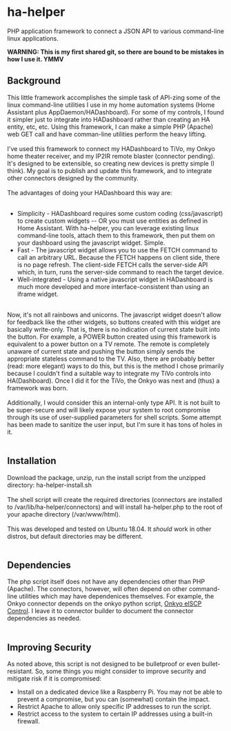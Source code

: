 # ha-helper
PHP application framework to connect a JSON API to various command-line linux applications.<br/>

<b>WARNING: This is my first shared git, so there are bound to be mistakes in how I use it. YMMV</b><br/>

<h2>Background</h2>
This little framework accomplishes the simple task of API-zing some of the linux command-line utilities I use in my home automation systems (Home Assistant plus AppDaemon/HADashboard). For some of my controls, I found it simpler just to integrate into HADashboard rather than creating an HA entity, etc, etc. Using this framework, I can make a simple PHP (Apache) web GET call and have comman-line utilities perform the heavy lifting.<br/><br/>
I've used this framework to connect my HADashboard to TiVo, my Onkyo home theater receiver, and my IP2IR remote blaster (connector pending). It's designed to be extensible, so creating new devices is pretty simple (I think). My goal is to publish and update this framework, and to integrate other connectors designed by the community.<br/><br/>
The advantages of doing your HADashboard this way are:<br/><br/>
<ul>
  <li>Simplicity - HADashboard requires some custom coding (css/javascript) to create custom widgets -- OR you must use entities as defined in Home Assistant. With ha-helper, you can leverage existing linux command-line tools, attach them to this framework, then put them on your dashboard using the javascript widget. Simple.</li>
  <li>Fast - The javascript widget allows you to use the FETCH command to call an arbitrary URL. Because the FETCH happens on client side, there is no page refresh. The client-side FETCH calls the server-side API which, in turn, runs the server-side command to reach the target device.</li>
  <li>Well-integrated - Using a native javascript widget in HADashboard is much more developed and more interface-consistent than using an iframe widget.</li>
</ul><br/>
Now, it's not all rainbows and unicorns. The javascript widget doesn't allow for feedback like the other widgets, so buttons created with this widget are basically write-only. That is, there is no indication of current state built into the button. For example, a POWER button created using this framework is equivalent to a power button on a TV remote. The remote is completely unaware of current state and pushing the button simply sends the appropriate stateless command to the TV. Also, there are probably better (read: more elegant) ways to do this, but this is the method I chose primarily because I couldn't find a suitable way to integrate my TiVo controls into HA(Dashboard). Once I did it for the TiVo, the Onkyo was next and (thus) a framework was born.<br/><br/>
Additionally, I would consider this an internal-only type API. It is not built to be super-secure and will likely expose your system to root compromise through its use of user-supplied parameters for shell scripts. Some attempt has been made to sanitize the user input, but I'm sure it has tons of holes in it.<br/><br/>
<h2>Installation</h2>
Download the package, unzip, run the install script from the unzipped directory: ha-helper-install.sh<br/><br>
The shell script will create the required directories (connectors are installed to /var/lib/ha-helper/connectors) and will install ha-helper.php to the root of your apache directory (/var/www/html).<br/><br/>
This was developed and tested on Ubuntu 18.04. It <i>should</i> work in other distros, but default directories may be different.<br/><br/>
<h2>Dependencies</h2>
The php script itself does not have any dependencies other than PHP (Apache). The connectors, however, will often depend on other command-line utilities which may have dependenices themselves. For example, the Onkyo connector depends on the onkyo python script, <a href='https://github.com/miracle2k/onkyo-eiscp'>Onkyo eISCP Control</a>. I leave it to connector builder to document the connector dependencies as needed.<br/><br/>
<h2>Improving Security</h2>
As noted above, this script is not designed to be bulletproof or even bullet-resistant. So, some things you might consider to improve security and mitigate risk if it is compromised:
<ul>
  <li>Install on a dedicated device like a Raspberry Pi. You may not be able to prevent a compromise, but you can (somewhat) contain the impact.</li>
  <li>Restrict Apache to allow only specific IP addresses to run the script.</li>
  <li>Restrict access to the system to certain IP addresses using a built-in firewall.</li>
</ul>
